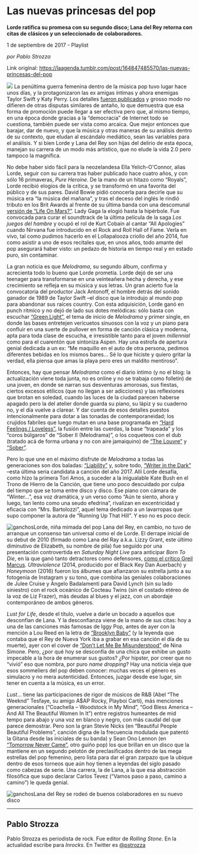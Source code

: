 # Las nuevas princesas del pop

**Lorde ratifica su promesa con su segundo disco; Lana del Rey retorna con citas de clásicos y un seleccionado de colaboradores.**

1 de septiembre de 2017 - Playlist

_por Pablo Strozza_

Link original: https://laagenda.tumblr.com/post/164847485570/las-nuevas-princesas-del-pop

![](https://64.media.tumblr.com/9ab9fa3032a67ac1eec470db467a8d97/tumblr_inline_pk000pOtCQ1t6q87u_500.jpg)
La penúltima guerra femenina dentro de la música pop tuvo lugar hace unos días, y la protagonizaron las ex amigas íntimas y ahora enemigas Taylor Swift y Katy Perry. Los detalles [fueron publicados](https://www.clarin.com/espectaculos/musica/taylor-swift-katy-perry-guerra-continua_0_ry4Zj-Rd-.html) y grosso modo no difieren de otras disputas similares de antaño, lo que demuestra que esa forma de promoción puede llegar a ser efectiva pero que, al mismo tiempo, en una época donde gracias a la “democracia” de Internet todo se cuestiona, también puede ser vista como arcaica. Que mejor entonces que barajar, dar de nuevo, y que la música y otras maneras de su análisis dentro de su contexto, que eludan al escándalo mediático, sean las variables para el análisis. Y si bien Lorde y Lana del Rey son hijas del delirio de esta época, manejan su carrera de un modo más artístico, que no elude la vida 2.0 pero tampoco la magnifica. 

No debe haber sido fácil para la neozelandesa Ella Yelich-O'Connor, alias Lorde, seguir con su carrera tras haber publicado hace cuatro años, y con sólo 16 primaveras, *Pure Heroine*. De la mano de un hitazo como “Royals”, Lorde recibió elogios de la crítica, y se transformó en una favorita del público y de sus pares. David Bowie pidió conocerla para decirle que su música era “la música del mañana”, y tras el deceso del inglés le rindió tributo en los Brit Awards al frente de su última banda con una descomunal [versión de “Life On Mars?”](https://www.youtube.com/watch?v=C7l3y7LOzLc). Lady Gaga la elogió hasta la hipérbole. Fue convocada para curar el soundtrack de la última película de la saga *Los juegos del hambre* y ocupó el rol de Kurt Cobain al cantar “All Apologies” cuando Nirvana fue introducido en el Rock and Roll Hall of Fame. Verla en vivo, tal como pudimos hacerlo en el Lollapalooza criollo del año 2014, fue como asistir a uno de esos recitales que, en unos años, todo amante del pop asegurará haber visto: un pedazo de historia en tiempo real y en estado puro, sin contaminar. 

La gran noticia es que *Melodrama*, su segundo álbum, confirma y acrecienta todo lo bueno que Lorde prometía. Lorde dejó de ser una teenager para transformarse en una veinteañera hecha y derecha, y ese crecimiento se refleja en su música y sus letras. Un gran acierto fue la convocatoria del productor Jack Antonoff, el hombre detrás del sonido ganador de 1989 de Taylor Swift –el disco que la introdujo al mundo pop para abandonar sus raíces country. Con esta adquisición, Lorde ganó en punch rítmico y no dejó de lado sus dotes melódicas: sólo basta con escuchar [“Green Light”](https://www.youtube.com/watch?v=dMK_npDG12Q), el tema de inicio de *Melodrama* y primer single, en donde las bases entretejen vericuetos sinuosos con la voz y un piano para confluir en una suerte de pullover en forma de canción clásica y moderna, apta para toda clase de escucha, e irresistible tanto para el joven *millennial* como para el cuarentón que sintoniza Aspen. Hay una estrofa de apertura genial dedicada a un ex: “Me maquillo en el auto de otra persona, pedimos diferentes bebidas en los mismos bares… Sé lo que hiciste y quiero gritar la verdad, ella piensa que amas la playa pero eres un maldito mentiroso”. 

Entonces, hay que pensar *Melodrama* como el diario íntimo (y no el blog: la actualización viene toda junta, no es online y no se trabaja como folletín) de una joven, en donde se narran sus desventuras amorosas, sus fiestas, ciertos excesos etílicos (que no llegan a ser adicciones) y las reflexiones que brotan en soledad, cuando las luces de la ciudad parecen haberse apagado pero la del atelier donde guarda su piano, su lápiz y su cuaderno no, y el día vuelve a clarear. Y dar cuenta de esos detalles puestos intencionalmente para dotar a las tonadas de contemporaneidad; los crujidos fabriles que luego mutan en una base programada en [“Hard Feelings / Loveless”](https://www.youtube.com/watch?v=7kL1SruvPQw), la fusión entre las cuerdas, la base “trapeada” y los “coros búlgaros” de “Sober II (Melodrama)”, o los coqueteos con el dub (tratado acá de forma urbana y no con aire jamaiquino) de [“The Louvre”](https://www.youtube.com/watch?v=sFCL6f7hy2s) y [“Sober”](https://www.youtube.com/watch?v=sExX9XmTtbQ). 

Pero lo que une en el máximo disfrute de *Melodrama* a todas las generaciones son dos baladas: [“Liability”](https://www.youtube.com/watch?v=BtvJaNeELic) y, sobre todo, [“Writer in the Dark”](https://www.youtube.com/watch?v=vJk6cpNCnNM) –esta última seria candidata a canción del año 2017. Allí Lorde desafía, como hizo la primera Tori Amos, a suceder a la inigualable Kate Bush en el Trono de Hierro de la Canción, que tiene uno poco descuidado por culpa del tiempo que se toma entre disco y disco. Ese piano con cámara de “Winter…”, esa voz dramática, y un verso como “Aún te siento, ahora y luego, tan lento como una seudo efedrina”, rivalizan en excentricidad y eficacia con “Mrs. Bartolozzi”, aquel tema dedicado a un lavarropas que supo componer la autora de “Running Up That Hill”. Y eso no es poco decir.

![ganchos](https://64.media.tumblr.com/9ab9fa3032a67ac1eec470db467a8d97/tumblr_inline_pk000pOtCQ1t6q87u_500.jpg)Lorde, niña mimada del pop
Lana del Rey, en cambio, no tuvo de arranque un consenso tan universal como el de Lorde. El derrape inicial de su debut de 2010 (firmado como Lana del Ray a.k.a. Lizzy Grant, este último diminutivo de Elizabeth, su nombre de pila) fue seguido por una presentación controvertida en *Saturday Night Live* para anticipar *Born To Die*, en la que ganó tanto detractores como defensores, [como el crítico Greil Marcus](https://www.clarin.com/cultura/greil-marcus-teorico-punk-lana-rey-decir_0_Bk8xIN3Vb.html). *Ultraviolence* (2014, producido por el Black Key Dan Auerbach) y *Honeymoon* (2016) fueron los álbumes que afianzaron su estrella junto a su fotogenia de Instagram y su tono, que combina las geniales colaboraciones de Julee Cruise y Angelo Badalamenti para David Lynch (sin su lado siniestro) con el rock oceánico de Cocteau Twins (sin el costado etéreo de la voz de Liz Frazer), más deudas al blues y el jazz, con un abordaje contemporáneo de ambos géneros.

*Lust for Life*, desde el título, vuelve a darle un bocado a aquellos que desconfían de Lana. Y la desconfianza viene de la mano de sus citas: hoy a una de las canciones más famosas de Iggy Pop, antes de ayer con la mención a Lou Reed en la letra de [“Brooklyn Baby”](https://www.youtube.com/watch?v=43bubsIbfoM) (y la leyenda que contaba que el Rey de Nueva York iba a grabar en esa canción el día de su muerte), ayer con el cover de [“Don’t Let Me Be Misunderstood”](https://www.youtube.com/watch?v=XsmCbP-MQkU) de Nina Simone. Pero, ¿por qué hoy se desconfía de una chica que exhibe un gusto impecable a la hora de enumerar sus gustos? ¿Por hipster, por creer que no “vivió” eso que nombra, por puro *name dropping*? Hay una noticia vieja que esos sommeliers del pop deben conocer: muchas veces el género es simulacro y no mera autenticidad. Entonces, juzgar desde ese lugar, sin tener en cuenta a la música, es un error. 

*Lust…* tiene las participaciones de rigor de músicos de R&B (Abel “The Weeknd” Tesfaye, su amigo A$AP Rocky, Playboi Carti), más menciones generacionales (“Coachella – Woodstock in My Mind”, “God Bless America – And All The Beautiful Women In It”) entre registros humeantes de mid tempo para abajo y una voz en blanco y negro, con más caudal del que parece demostrar. Pero son la gran Stevie Nicks (en “Beautiful People Beautiful Problems”, canción digna de la frecuencia modulada que patentó la Gitana desde las iniciales de su banda) y Sean Ono Lennon (en [“Tomorrow Never Came”](https://www.youtube.com/watch?v=CVM1gXRgoZ0), otro guiño pop) los que brillan en un disco que la mantiene en un segundo pelotón de preclasificados dentro de las mega estrellas del pop femenino, pero lista para dar el gran zarpazo que la ubique dentro de esos torneos que aún hoy tienen a leyendas del siglo pasado como cabezas de serie. Una carrera, la de Lana, a la que esa abstracción filosófica que supo declarar Carlos Tevez (“Vamos paso a paso, camino a camino”) le queda genial. 

![ganchos](https://64.media.tumblr.com/a50b367b5a82c34cc5822cad48d880b8/tumblr_inline_pk000pS7Gx1t6q87u_500.png)Lana del Rey se rodeó de buenos colaboradores en su nuevo disco  




---

Pablo Strozza
-------------

 Pablo Strozza es periodista de rock. Fue editor de *Rolling Stone*. En la actualidad escribe para *Inrocks*. En Twitter es [@pstrozza](https://twitter.com/pstrozza) 

